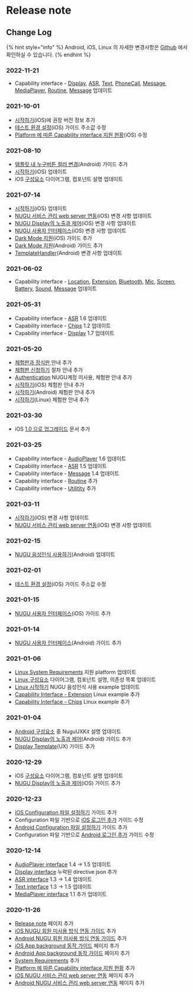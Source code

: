 # Release note

## Change Log

{% hint style="info" %}
Android, iOS, Linux 의 자세한 변경사항은 [Github](source-code.md) 에서 확인하실 수 있습니다.
{% endhint %}

### **2022-11-21**

* Capability interface - [Display](capability-interface/display/), [ASR](capability-interface/asr.md), [Text](capability-interface/text.md), [PhoneCall](capability-interface/phonecall.md), [Message](capability-interface/message.md), [MediaPlayer](capability-interface/mediaplayer.md), [Routine](capability-interface/routine.md), [Message](capability-interface/message.md#messageagent) 업데이트

### **2021-10-01**

* [시작하기](platform/ios/start.md)(iOS)에 권장 버전 정보 추가
* [테스트 환경 설정](platform/ios/testing\_sdk\_integration.md)(iOS) 가이드 주소값 수정
* [Platform 에 따른 Capability interface 지원 현황](capability-interface/#platform)(iOS) 수정

### **2021-08-10**

* [템플릿 내 누구버튼 컬러 변경](platform/android/nugu-user-interface.md#nugubutton)(Android) 가이드 추가
* [시작하기](platform/ios/start.md)(iOS) 업데이트
* iOS [구성요소](platform/ios/component.md) 다이어그램, 컴포넌트 설명 업데이트

### 2021-07-14

* [시작하기](platform/ios/start.md)(iOS) 업데이트
* [NUGU 서비스 관리 web server 연동](platform/ios/web-server.md)(iOS) 변경 사항 업데이트
* [NUGU Display의 노출과 제어](platform/ios/nugu-display-template-server.md)(iOS) 변경 사항 업데이트
* [NUGU 사용자 인터페이스](platform/ios/nugu.md)(iOS) 변경 사항 업데이트
* [Dark Mode 지원](platform/ios/dark-mode.md)(iOS) 가이드 추가
* [Dark Mode 지원](platform/android/dark-mode.md)(Android) 가이드 추가
* [TemplateHandler](platform/android/nugu-display/templatehandler.md)(Android) 변경 사항 업데이트

### 2021-06-02

* Capability interface - [Location](capability-interface/location.md#locationagent), [Extension](capability-interface/extension.md#extensionagent), [Bluetooth](capability-interface/bluetooth.md#bluetoothagent), [Mic](capability-interface/mic.md#micagent), [Screen](capability-interface/screen.md#screenagent), [Battery](capability-interface/battery.md#batteryagent), [Sound](capability-interface/sound.md#soundagent), [Message](capability-interface/message.md#messageagent) 업데이트

### 2021-05-31

* Capability interface - [ASR](capability-interface/asr.md) 1.6 업데이트
* Capability interface - [Chips](capability-interface/chips.md) 1.2 업데이트
* Capability interface - [Display](capability-interface/display/) 1.7 업데이트

### 2021-05-20

* [체험판과 정식판 ](describetrial.md)안내 추가
* [체험판 신청하기](trialprocess.md) 절차 안내 추가
* [Authentication](authentication.md) NUGU계정 미사용, 체험판 안내 추가
* [시작하기](platform/ios/start.md)(iOS) 체험판 안내 추가
* [시작하기](platform/android/start.md)(Android) 체험판 안내 추가
* [시작하기](platform/linux/start.md)(Linux) 체험판 안내 추가

### 2021-03-30

* iOS [1.0 으로 업그레이드](platform/ios/1.0.md) 문서 추가

### 2021-03-25

* Capability interface - [AudioPlayer](capability-interface/audioplayer.md) 1.6 업데이트
* Capability interface - [ASR](capability-interface/asr.md) 1.5 업데이트
* Capability interface - [Message](capability-interface/message.md) 1.4 업데이트
* Capability interface - [Routine](capability-interface/routine.md) 추가
* Capability interface - [Utilitity](capability-interface/utility.md) 추가

### 2021-03-11

* [시작하기](platform/ios/start.md)(iOS) 변경 사항 업데이트
* [NUGU 서비스 관리 web server 연동](platform/ios/web-server.md)(iOS) 변경 사항 업데이트

### 2021-02-15

* [NUGU 음성인식 사용하기](platform/android/start.md#step-5-nugu)(Android) 업데이트

### 2021-02-01

* [테스트 환경 설정](platform/ios/testing\_sdk\_integration.md)(iOS) 가이드 주소값 수정

### 2021-01-15

* [NUGU 사용자 인터페이스](platform/ios/nugu.md)(iOS) 가이드 추가

### 2021-01-14

* [NUGU 사용자 인터페이스](platform/android/nugu-user-interface.md)(Android) 가이드 추가

### 2021-01-06

* [Linux System Requirements](platform/) 지원 platform 업데이트
* [Linux 구성요소](platform/linux/component.md) 다이어그램, 컴포넌트 설명, 의존성 목록 업데이트
* [Linux 시작하기](platform/linux/start.md) NUGU 음성인식 사용 example 업데이트
* [Capability Interface - Extension](capability-interface/extension.md) Linux example 추가
* [Capability Interface - Chips](capability-interface/chips.md) Linux example 추가

### 2021-01-04

* [Android 구성요소](platform/android/intro\_components.md#undefined) 중 NuguUXKit 설명 업데이트
* [NUGU Display의 노출과 제어](platform/android/nugu-display/)(Android) 가이드 추가
* [Display Template](sdk-design-guide/display-template.md)(UX) 가이드 추가

### 2020-12-29

* iOS [구성요소](platform/ios/component.md) 다이어그램, 컴포넌트 설명 업데이트
* [NUGU Display의 노출과 제어](platform/ios/nugu-display-template-server.md)(iOS) 가이드 추가

### 2020-12-23

* [iOS Configuration 파일 설정하기](platform/ios/start.md#configuration) 가이드 추가
* Configuration 파일 기반으로 [iOS 로그인 추가](platform/ios/start.md#step-4-nugu) 가이드 수정
* [Android Configuration 파일 설정하기](platform/android/start.md#configuration) 가이드 추가
* Configuration 파일 기반으로 [Android 로그인 추가](platform/android/start.md#step-4-nugu) 가이드 수정

### 2020-12-14

* [AudioPlayer interface](capability-interface/audioplayer.md) 1.4 -> 1.5 업데이트
* [Display interface](capability-interface/display/) 누락된 directive json 추가
* [ASR interface](capability-interface/asr.md) 1.3 -> 1.4 업데이트
* [Text interface](capability-interface/text.md) 1.3 -> 1.5 업데이트
* [MediaPlayer interface](capability-interface/mediaplayer.md) 1.1 추가 업데이트

### 2020-11-26

* [Release note](release-note.md) 페이지 추가
* [iOS NUGU 회원 미사용 방식 연동 가이드](platform/ios/start.md#type2) 추가
* [Android NUGU 회원 미사용 방식 연동 가이드](platform/android/start.md#type2) 추가
* [iOS App background 동작 가이드](platform/ios/background.md) 페이지 추가
* [Android App background 동작 가이드](platform/android/background.md) 페이지 추가
* [System Requirements](platform/#system-requirements) 추가
* [Platform 에 따른 Capability interface 지원 현황](capability-interface/#platform) 추가
* [iOS NUGU 서비스 관리 web server 연동](platform/ios/web-server.md) 페이지 추가
* [Android NUGU 서비스 관리 web server 연동](platform/android/nugu-web-server.md) 페이지 추가
